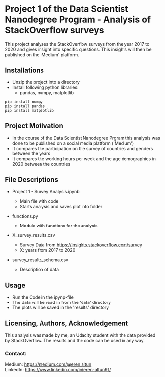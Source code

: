 
# Project 1 of the Data Scientist Nanodegree Program - Analysis of StackOverflow surveys

This project analyses the StackOverflow surveys from the year 2017 to 2020 and gives insight into specific questions. This insights will then be published on the 'Medium' platform.

## Installations
- Unzip the project into a directory
- Install following python libraries:
    - pandas, numpy, matplotlib

`pip install numpy`  
`pip install pandas`  
`pip install matplotlib`  


## Project Motivation
- In the course of the Data Scientist Nanodegree Prgram this analysis was done to be published on a social media platform ('Medium')
- It compares the participation on the survey of countries and genders between the years
- It compares the working hours per week and the age demographics in 2020 between the countries  

## File Descriptions

- Project 1 - Survey Analysis.ipynb
    - Main file with code
    - Starts analysis and saves plot into folder
    
- functions.py
    - Module with functions for the analysis
    
- X_survey_results.csv
    - Survey Data from https://insights.stackoverflow.com/survey
    - X: years from 2017 to 2020
    
- survey_results_schema.csv
    - Description of data
    
## Usage
- Run the Code in the ipynp-file
- The data will be read in from the 'data' directory
- The plots will be saved in the 'results' directory 

## Licensing, Authors, Acknowledgement

This analysis was made by me, an Udacity student with the data provided by StackOverflow.
The results and the code can be used in any way. 

### Contact: 
Medium: https://medium.com/@eren.altun  
LinkedIn: https://www.linkedin.com/in/eren-altun91/
